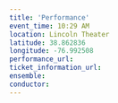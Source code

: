 ```yaml
---
title: 'Performance'
event_time: 10:29 AM
location: Lincoln Theater
latitude: 38.862836
longitude: -76.992508
performance_url: 
ticket_information_url: 
ensemble: 
conductor: 
---
```

